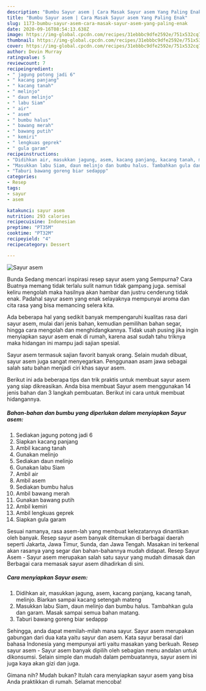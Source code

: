 ```yaml
---
description: "Bumbu Sayur asem | Cara Masak Sayur asem Yang Paling Enak"
title: "Bumbu Sayur asem | Cara Masak Sayur asem Yang Paling Enak"
slug: 1173-bumbu-sayur-asem-cara-masak-sayur-asem-yang-paling-enak
date: 2020-09-16T08:54:13.638Z
image: https://img-global.cpcdn.com/recipes/31ebbbc9dfe2592e/751x532cq70/sayur-asem-foto-resep-utama.jpg
thumbnail: https://img-global.cpcdn.com/recipes/31ebbbc9dfe2592e/751x532cq70/sayur-asem-foto-resep-utama.jpg
cover: https://img-global.cpcdn.com/recipes/31ebbbc9dfe2592e/751x532cq70/sayur-asem-foto-resep-utama.jpg
author: Devin Murray
ratingvalue: 5
reviewcount: 7
recipeingredient:
- " jagung potong jadi 6"
- " kacang panjang"
- " kacang tanah"
- " melinjo"
- " daun melinjo"
- " labu Siam"
- " air"
- " asem"
- " bumbu halus"
- " bawang merah"
- " bawang putih"
- " kemiri"
- " lengkuas geprek"
- " gula garam"
recipeinstructions:
- "Didihkan air, masukkan jagung, asem, kacang panjang, kacang tanah, melinjo. Biarkan sampai kacang setengah mateng"
- "Masukkan labu Siam, daun melinjo dan bumbu halus. Tambahkan gula dan garam. Masak sampai semua bahan matang."
- "Taburi bawang goreng biar sedappp"
categories:
- Resep
tags:
- sayur
- asem

katakunci: sayur asem 
nutrition: 293 calories
recipecuisine: Indonesian
preptime: "PT35M"
cooktime: "PT32M"
recipeyield: "4"
recipecategory: Dessert

---
```



![Sayur asem](https://img-global.cpcdn.com/recipes/31ebbbc9dfe2592e/751x532cq70/sayur-asem-foto-resep-utama.jpg)

Bunda Sedang mencari inspirasi resep sayur asem yang Sempurna? Cara Buatnya memang tidak terlalu sulit namun tidak gampang juga. semisal keliru mengolah maka hasilnya akan hambar dan justru cenderung tidak enak. Padahal sayur asem yang enak selayaknya mempunyai aroma dan cita rasa yang bisa memancing selera kita.

Ada beberapa hal yang sedikit banyak mempengaruhi kualitas rasa dari sayur asem, mulai dari jenis bahan, kemudian pemilihan bahan segar, hingga cara mengolah dan menghidangkannya. Tidak usah pusing jika ingin menyiapkan sayur asem enak di rumah, karena asal sudah tahu triknya maka hidangan ini mampu jadi sajian spesial.

Sayur asem termasuk sajian favorit banyak orang. Selain mudah dibuat, sayur asem juga sangat menyegarkan. Penggunaan asam jawa sebagai salah satu bahan menjadi ciri khas sayur asem.


Berikut ini ada beberapa tips dan trik praktis untuk membuat sayur asem yang siap dikreasikan. Anda bisa membuat Sayur asem menggunakan 14 jenis bahan dan 3 langkah pembuatan. Berikut ini cara untuk membuat hidangannya.

<!--inarticleads1-->

##### Bahan-bahan dan bumbu yang diperlukan dalam menyiapkan Sayur asem:

1. Sediakan  jagung potong jadi 6
1. Siapkan  kacang panjang
1. Ambil  kacang tanah
1. Gunakan  melinjo
1. Sediakan  daun melinjo
1. Gunakan  labu Siam
1. Ambil  air
1. Ambil  asem
1. Sediakan  bumbu halus
1. Ambil  bawang merah
1. Gunakan  bawang putih
1. Ambil  kemiri
1. Ambil  lengkuas geprek
1. Siapkan  gula garam


Sesuai namanya, rasa asem-lah yang membuat kelezatannya dinantikan oleh banyak. Resep sayur asem banyak ditemukan di berbagai daerah seperti Jakarta, Jawa Timur, Sunda, dan Jawa Tengah. Masakan ini terkenal akan rasanya yang segar dan bahan-bahannya mudah didapat. Resep Sayur Asem - Sayur asem merupakan salah satu sayur yang mudah dimasak dan Berbagai cara memasak sayur asem dihadirkan di sini. 

<!--inarticleads2-->

##### Cara menyiapkan Sayur asem:

1. Didihkan air, masukkan jagung, asem, kacang panjang, kacang tanah, melinjo. Biarkan sampai kacang setengah mateng
1. Masukkan labu Siam, daun melinjo dan bumbu halus. Tambahkan gula dan garam. Masak sampai semua bahan matang.
1. Taburi bawang goreng biar sedappp


Sehingga, anda dapat memilah-milah mana sayur. Sayur asem merupakan gabungan dari dua kata yaitu sayur dan asem. Kata sayur berasal dari bahasa Indonesia yang mempunyai arti yaitu masakan yang berkuah. Resep sayur asem - Sayur asem banyak dipilih oleh sebagian menu andalan untuk dikonsumsi. Selain simple dan mudah dalam pembuatannya, sayur asem ini juga kaya akan gizi dan juga. 

Gimana nih? Mudah bukan? Itulah cara menyiapkan sayur asem yang bisa Anda praktikkan di rumah. Selamat mencoba!
